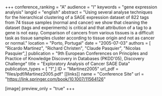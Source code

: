 +++
conference_ranking = "A"
audience = "I"
keywords = "gene expression analysis"
langid = "english"
abstract = "Using several analyse techniques for the hierarchical clustering of a SAGE expression dataset of 822 tags from 74 tissue samples (normal and cancer) we show that cleaning the dataset (tags and experiments) is critical and that attribution of a tag to a gene is not easy. Comparison of cancers from various tissues is a difficult task as tissue samples cluster according to tissue origin and not as cancer or normal."
location = "Porto, Portugal"
date = "2005-07-03"
authors = [ "Ricardo Martinez", "Richard Christen", "Claude Pasquier", "Nicolas Pasquier",]
publication = "9th European Conferences on Principles and Practice of Knowledge Discovery in Databases (PKDD'05), Discovery Challenge"
title = "Exploratory Analysis of Cancer SAGE Data"
publication_types = [ "1",]
ID = "Martinez2005"
url_pdf = "files/pdf/Martinez2005.pdf"
[[links]]
name = "Conference Site"
url = "https://link.springer.com/book/10.1007/11564126"

[image]
preview_only = "true"
+++
